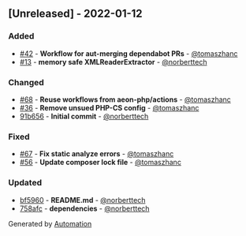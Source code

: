 ## [Unreleased] - 2022-01-12

### Added
- [#42](https://github.com/flow-php/etl-adapter-xml/pull/42) - **Workflow for aut-merging dependabot PRs** - [@tomaszhanc](https://github.com/tomaszhanc)
- [#13](https://github.com/flow-php/etl-adapter-xml/pull/13) - **memory safe XMLReaderExtractor** - [@norberttech](https://github.com/norberttech)

### Changed
- [#68](https://github.com/flow-php/etl-adapter-xml/pull/68) - **Reuse workflows from aeon-php/actions** - [@tomaszhanc](https://github.com/tomaszhanc)
- [#36](https://github.com/flow-php/etl-adapter-xml/pull/36) - **Remove unsued PHP-CS config** - [@tomaszhanc](https://github.com/tomaszhanc)
- [91b656](https://github.com/flow-php/etl-adapter-xml/commit/91b6565354a85c109a77c9e3d0b5c8942ff7f604) - **Initial commit** - [@norberttech](https://github.com/norberttech)

### Fixed
- [#67](https://github.com/flow-php/etl-adapter-xml/pull/67) - **Fix static analyze errors** - [@tomaszhanc](https://github.com/tomaszhanc)
- [#56](https://github.com/flow-php/etl-adapter-xml/pull/56) - **Update composer lock file** - [@tomaszhanc](https://github.com/tomaszhanc)

### Updated
- [bf5960](https://github.com/flow-php/etl-adapter-xml/commit/bf5960b7665f910d7c723a138b40883caa265f15) - **README.md** - [@norberttech](https://github.com/norberttech)
- [758afc](https://github.com/flow-php/etl-adapter-xml/commit/758afc937b64861a36af0aff3d86a0aa7450ad3a) - **dependencies** - [@norberttech](https://github.com/norberttech)

Generated by [Automation](https://github.com/aeon-php/automation)